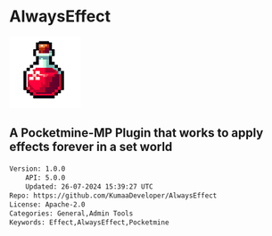 # AlwaysEffect
<img src="https://raw.githubusercontent.com/KumaaDeveloper/AlwaysEffect/83267ab8e6a049ff0a9a2d79bd8660730bf4af70/icon.png" width="128" height="128" />

## A Pocketmine-MP Plugin that works to apply effects forever in a set world
```properties
Version: 1.0.0
    API: 5.0.0
    Updated: 26-07-2024 15:39:27 UTC
Repo: https://github.com/KumaaDeveloper/AlwaysEffect
License: Apache-2.0
Categories: General,Admin Tools
Keywords: Effect,AlwaysEffect,Pocketmine
```